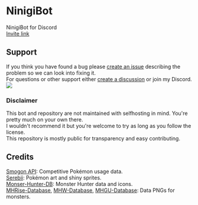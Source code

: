 # NinigiBot
NinigiBot for Discord  
<a href="https://discordapp.com/oauth2/authorize?client_id=592760951103684618&scope=bot%20applications.commands&permissions=8">Invite link</a>

## Support
If you think you have found a bug please [create an issue](https://github.com/Glazelf/NinigiBot/issues/new?assignees=Glazelf&labels=bug&template=bug_report.md) describing the problem so we can look into fixing it.  
For questions or other support either [create a discussion](https://github.com/Glazelf/NinigiBot/discussions) or join my Discord.  
[<img src="https://canary.discordapp.com/api/guilds/549214833858576395/widget.png?style=banner2">](https://discord.gg/2gkybyu)
### Disclaimer
This bot and repository are not maintained with selfhosting in mind. You're pretty much on your own there.  
I wouldn't recommend it but you're welcome to try as long as you follow the license.  
This repository is mostly public for transparency and easy contributing.

## Credits
[Smogon API](https://www.smogon.com/forums/threads/usage-stats-api.3661849): Competitive Pokémon usage data.  
[Serebii](https://serebii.net): Pokémon art and shiny sprites.  
[Monser-Hunter-DB](https://github.com/CrimsonNynja/monster-hunter-DB): Monster Hunter data and icons.  
[MHRise-Database](https://github.com/RoboMechE/MHRise-Database), [MHW-Database](https://github.com/RoboMechE/MHW-Database), [MHGU-Database](https://github.com/RoboMechE/MHGU-Database): Data PNGs for monsters.  
